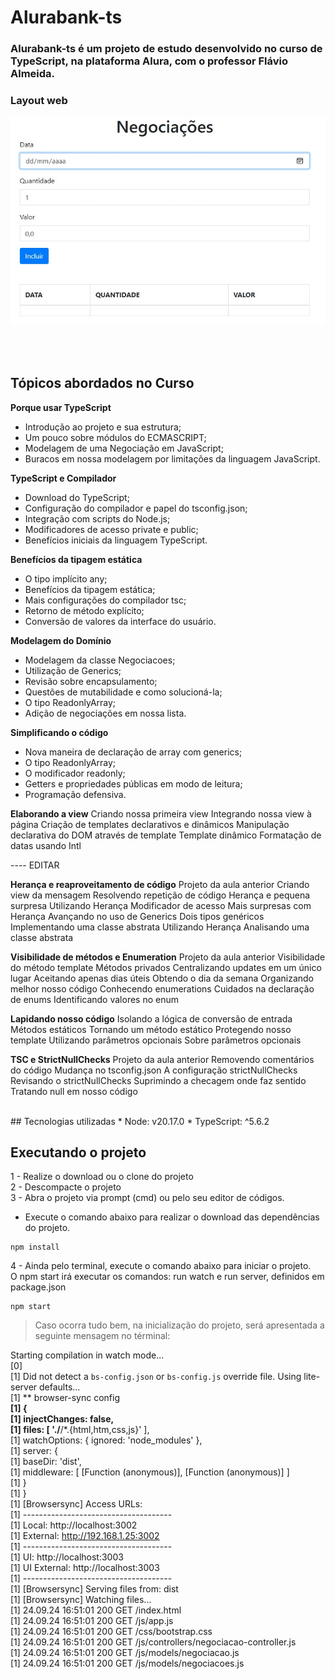 # Alurabank-ts
### Alurabank-ts é um projeto de estudo desenvolvido no curso de TypeScript, na plataforma Alura, com o professor Flávio Almeida.


### Layout web
![Tela](https://github.com/amarojc/alurabank-ts/blob/main/assets/img/tela_alurabank-ts.jpg)



<br><br>
## Tópicos abordados no Curso

 **Porque usar TypeScript**
- Introdução ao projeto e sua estrutura;
- Um pouco sobre módulos do ECMASCRIPT;
- Modelagem de uma Negociação em JavaScript;
- Buracos em nossa modelagem por limitações da linguagem JavaScript.

**TypeScript e Compilador**
- Download do TypeScript;
- Configuração do compilador e papel do tsconfig.json;
- Integração com scripts do Node.js;
- Modificadores de acesso private e public;
- Benefícios iniciais da linguagem TypeScript.

**Benefícios da tipagem estática**
- O tipo implícito any;
- Benefícios da tipagem estática;
- Mais configurações do compilador tsc;
- Retorno de método explícito;
- Conversão de valores da interface do usuário.

**Modelagem do Domínio**
- Modelagem da classe Negociacoes;
- Utilização de Generics;
- Revisão sobre encapsulamento;
- Questões de mutabilidade e como solucioná-la;
- O tipo ReadonlyArray;
- Adição de negociações em nossa lista.

**Simplificando o código**
- Nova maneira de declaração de array com generics;
- O tipo ReadonlyArray;
- O modificador readonly;
- Getters e propriedades públicas em modo de leitura;
- Programação defensiva.


**Elaborando a view**
Criando nossa primeira view
Integrando nossa view à página
Criação de templates declarativos e dinâmicos
Manipulação declarativa do DOM através de template
Template dinâmico
Formatação de datas usando Intl

---- EDITAR 

**Herança e reaproveitamento de código**
Projeto da aula anterior
Criando view da mensagem
Resolvendo repetição de código
Herança e pequena surpresa
Utilizando Herança
Modificador de acesso
Mais surpresas com Herança
Avançando no uso de Generics
Dois tipos genéricos
Implementando uma classe abstrata
Utilizando Herança
Analisando uma classe abstrata

**Visibilidade de métodos e Enumeration**
Projeto da aula anterior
Visibilidade do método template
Métodos privados
Centralizando updates em um único lugar
Aceitando apenas dias úteis
Obtendo o dia da semana
Organizando melhor nosso código
Conhecendo enumerations
Cuidados na declaração de enums
Identificando valores no enum


**Lapidando nosso código**
Isolando a lógica de conversão de entrada
Métodos estáticos
Tornando um método estático
Protegendo nosso template
Utilizando parâmetros opcionais
Sobre parâmetros opcionais

**TSC e StrictNullChecks**
Projeto da aula anterior
Removendo comentários do código
Mudança no tsconfig.json
A configuração strictNullChecks
Revisando o strictNullChecks
Suprimindo a checagem onde faz sentido
Tratando null em nosso código

<br>
## Tecnologias utilizadas
* Node: v20.17.0
* TypeScript: ^5.6.2

## Executando o projeto

1 - Realize o download ou o clone do projeto <br>
2 - Descompacte o projeto<br>
3 - Abra o projeto  via prompt (cmd) ou pelo seu editor de códigos.<br>

* Execute o comando abaixo para realizar o download das dependências do projeto.

```
npm install
```

4 - Ainda pelo terminal, execute o comando abaixo para iniciar o projeto.<br>
O npm start irá executar os comandos: run watch e run server, definidos em package.json<br>

```
npm start
```


> Caso ocorra tudo bem, na inicialização do projeto, será apresentada a seguinte mensagem no términal:

 Starting compilation in watch mode...<br>
[0]<br>
[1] Did not detect a `bs-config.json` or `bs-config.js` override file. Using lite-server defaults...<br>
[1] ** browser-sync config **<br>
[1] {<br>
[1]   injectChanges: false,<br>
[1]   files: [ './**/*.{html,htm,css,js}' ],<br>
[1]   watchOptions: { ignored: 'node_modules' },<br>
[1]   server: {<br>
[1]     baseDir: 'dist',<br>
[1]     middleware: [ [Function (anonymous)], [Function (anonymous)] ]<br>
[1]   }<br>
[1] }<br>
[1] [Browsersync] Access URLs:<br>
[1]  -------------------------------------<br>
[1]        Local: http://localhost:3002<br>
[1]     External: http://192.168.1.25:3002<br>
[1]  -------------------------------------<br>
[1]           UI: http://localhost:3003<br>
[1]  UI External: http://localhost:3003<br>
[1]  -------------------------------------<br>
[1] [Browsersync] Serving files from: dist<br>
[1] [Browsersync] Watching files...<br>
[1] 24.09.24 16:51:01 200 GET /index.html<br>
[1] 24.09.24 16:51:01 200 GET /js/app.js<br>
[1] 24.09.24 16:51:01 200 GET /css/bootstrap.css<br>
[1] 24.09.24 16:51:01 200 GET /js/controllers/negociacao-controller.js<br>
[1] 24.09.24 16:51:01 200 GET /js/models/negociacao.js<br>
[1] 24.09.24 16:51:01 200 GET /js/models/negociacoes.js<br>
